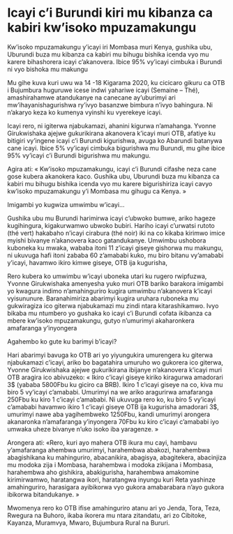 # Icayi c’i Burundi kiri mu kibanza ca kabiri kw’isoko mpuzamakungu

Kw’isoko mpuzamakungu y’icayi iri Mombasa muri Kenya, gushika ubu, Uburundi buza mu kibanza ca kabiri mu bihugu bishika icenda vyo mu karere bihashorera icayi c’akanovera. Ibice 95% vy’icayi cimbuka i Burundi ni vyo bishoka mu makungu

Mu gihe kuva kuri uwu wa 14 -18 Kigarama 2020, ku cicicaro gikuru ca OTB i Bujumbura huguruwe icese indwi yahariwe icayi (Semaine – Thé), amashirahamwe atandukanye na canecane ay’uburimyi ari mw’ihayanishagurishwa ry’ivyo basanzwe bimbura n’ivyo bahingura. Ni n’akaryo keza ko kumenya vyinshi ku vyerekeye icayi.

Icayi rero, ni igiterwa njabukamazi, ahanini kigurwa n’amahanga. Yvonne Girukwishaka ajejwe gukurikirana akanovera k’icayi muri OTB, afatiye ku bitigiri vy’ingene icayi c’i Burundi kigurishwa, avuga ko Abarundi batanywa cane icayi. Ibice 5% vy’icayi cimbuka bigurishwa mu Burundi, mu gihe ibice 95% vy’icayi c’i Burundi bigurishwa mu makungu.

Agira ati: « Kw’isoko mpuzamakungu, icayi c’i Burundi cifashe neza cane gose kubera akanokera kaco. Gushika ubu, Uburundi buza mu kibanza ca kabiri mu bihugu bishika icenda vyo mu karere bigurishiriza icayi cavyo kw’isoko mpuzamakungu y’i Mombasa mu gihugu ca Kenya. »

Imigambi yo kugwiza umwimbu w’icayi…

Gushika ubu mu Burundi harimirwa icayi c’ubwoko bumwe, ariko hageze kugihingura, kigakurwamwo ubwoko bubiri. Hariho icayi c’urwatsi rutoto (thé vert) hakabaho n’icayi cirabura (thé noir) iki na co kikaba kirimwo imice myishi bivanye n’akanovera kaco gatandukanye. Umwimbu ushobora kuboneka ku mwaka, wababa itoni 11 z’icayi giseye gishorwa mu makungu, ni ukuvuga hafi itoni zababa 60 z’amababi kuko, mu biro bitanu vy’amababi y’icayi, havamwo ikiro kimwe giseye, OTB ija kugurisha,

Rero kubera ko umwimbu w’icayi uboneka utari ku rugero rwipfuzwa, Yvonne Girukwishaka amenyesha yuko muri OTB bariko barakora imigambi yo kwagura indimo n’amahinguriro kugira umwimbu n’akanovera k’icayi vyisununure. Baranahimiriza abarimyi kugira uruhara ruboneka mu gukwiragiza ico giterwa njabukamazi mu zindi ntara kitarashikamwo. Ivyo bikaba mu ntumbero yo gushaka ko icayi c’i Burundi cofata ikibanza ca mbere kw’isoko mpuzamakungu, gutyo n’umurimyi akaharonkera amafaranga y’inyongera

Agahembo ko gute ku barimyi b’icayi?

Hari abarimyi bavuga ko OTB ari yo yiyungukira umurengera ku giterwa njabukamazi c’icayi, ariko bo bagatahira umuruho wo gukorera ico giterwa, Yvonne Girukwishaka ajejwe gukurikirana ibijanye n’akanovera k’icayi muri OTB aragira ico abivuzeko: « Ikiro c’icayi giseye kiriko kiragurwa amadorari 3$ (yababa 5800Fbu ku giciro ca BRB). Ikiro 1 c’icayi giseye na co, kiva mu biro 5 vy’icayi c’amababi. Umurimyi na we ariko aragurirwa amafaranga 250Fbu ku kiro 1 c’icayi c’amababi. Ni ukuvuga rero ko, ku biro 5 vy’icayi c’amababi havamwo ikiro 1 c’icayi giseye OTB ija kugurisha amadorari 3$, umurimyi nawe aba yagihembweko 1250Fbu, kandi umurimyi arongera akanaronka n’amafaranga y’inyongera 70Fbu ku kiro c’icayi c’amababi iyo umwaka uheze bivanye n’uko isoko iba yaragenze. »

Arongera ati: «Rero, kuri ayo mahera OTB ikura mu cayi, hambavu y’amafaranga ahembwa umurimyi, harahembwa abakozi, harahembwa abagishikana ku mahinguriro, abacanikira, abagisya, abagitekera, abacinjiza mu modoka zija i Mombasa, harahembwa i modoka zikijana i Mombasa, harahembwa aho gishikira, abakigurisha, harahembwa amakomine kirimirwamwo, haratangwa ikori, haratangwa inyungu kuri Reta yashinze amahinguriro, harasigara ayibikorwa vyo gukora amabarabara n’ayo gukora ibikorwa bitandukanye. »

Mwomenya rero ko OTB ifise amahinguriro atanu ari yo Jenda, Tora, Teza, Rwegura na Buhoro, ikaba ikorera mu ntara zitandatu, ari zo Cibitoke, Kayanza, Muramvya, Mwaro, Bujumbura Rural na Bururi.